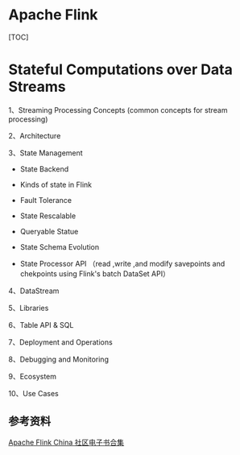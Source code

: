 # Apache Flink  
[TOC]
#  Stateful Computations over Data Streams 

1、Streaming Processing Concepts (common concepts for stream processing)

2、Architecture

3、State Management

* State Backend 
* Kinds of state in Flink 
* Fault Tolerance 

* State Rescalable 

* Queryable Statue 

* State Schema Evolution 

* State Processor API （read ,write ,and modify savepoints and chekpoints using Flink's batch DataSet API）



4、DataStream

5、Libraries

6、Table API & SQL

7、Deployment and Operations

8、Debugging and Monitoring

9、Ecosystem

10、Use Cases









##  参考资料

[Apache Flink China 社区电子书合集](https://ververica.cn/developers/special-issue/)